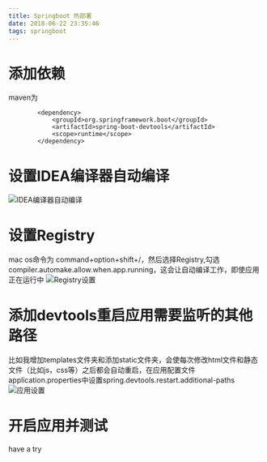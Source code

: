 ```yaml
---
title: Springboot 热部署
date: 2018-06-22 23:35:46
tags: springboot
---
```

# 添加依赖
maven为
```
        <dependency>
            <groupId>org.springframework.boot</groupId>
            <artifactId>spring-boot-devtools</artifactId>
            <scope>runtime</scope>
        </dependency>
```
<!-- more  -->
# 设置IDEA编译器自动编译
![IDEA编译器自动编译](http://p2xzgd246.bkt.clouddn.com/20180622234420.png)

# 设置Registry
mac os命令为 command+option+shift+/，然后选择Registry,勾选 compiler.automake.allow.when.app.running，这会让自动编译工作，即使应用正在运行中
![Registry设置](http://p2xzgd246.bkt.clouddn.com/20180622234812.png)

# 添加devtools重启应用需要监听的其他路径
比如我增加templates文件夹和添加static文件夹，会使每次修改html文件和静态文件（比如js，css等）之后都会自动重启，在应用配置文件application.properties中设置spring.devtools.restart.additional-paths
![应用设置](http://p2xzgd246.bkt.clouddn.com/20180622234931.png)

# 开启应用并测试
have a try



